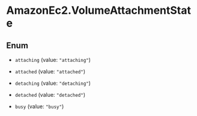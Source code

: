 # AmazonEc2.VolumeAttachmentState

## Enum


* `attaching` (value: `"attaching"`)

* `attached` (value: `"attached"`)

* `detaching` (value: `"detaching"`)

* `detached` (value: `"detached"`)

* `busy` (value: `"busy"`)


